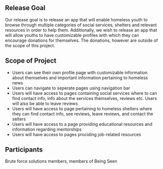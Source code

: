 ## Release Goal
Our release goal is to release an app that will enable homeless youth to browse through multiple categories of social services, shelters and relevant resources in order to help them.  Additionally, we wish to release an app that will allow youths to have customizable profiles with which they can encourage donations for themselves.  The donations, however are outside of the scope of this project.

## Scope of Project
- Users can see their own profile page with customizable information about themselves and important information pertaining to homeless news
- Users can navigate to seperate pages using navigation bar
- Users will have access to pages containing social services where to can find contact info, info about the services themselves, reviews etc.  Users will also be able to leave reviews
- Users will have access to page pertaining to homeless shelters where they can find contact info, see reviews, leave reviews, and contact the selters
- Users will have access to a page providing educational resources and information regarding mentorships
- Users will have access to pages prociding job-related resources


## Participants
Brute force solutions members, members of Being Seen

